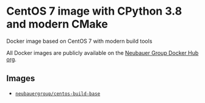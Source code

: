 # CentOS 7 image with CPython 3.8 and modern CMake

Docker image based on CentOS 7 with modern build tools

All Docker images are publicly available on the [Neubauer Group Docker Hub org](https://hub.docker.com/u/neubauergroup).

## Images

- [`neubauergroup/centos-build-base`](https://hub.docker.com/r/neubauergroup/centos-build-base)
